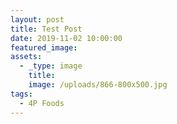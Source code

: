 ```yaml
---
layout: post
title: Test Post
date: 2019-11-02 10:00:00
featured_image:
assets:
  - _type: image
    title:
    image: /uploads/866-800x500.jpg
tags:
  - 4P Foods
---
```


<div class="editable"></div>